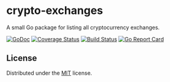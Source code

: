# crypto-exchanges

A small Go package for listing all cryptocurrency exchanges.

[![GoDoc](https://godoc.org/github.com/nicklaw5/crypto-exchanges?status.svg)](https://godoc.org/github.com/nicklaw5/crypto-exchanges)
[![Coverage Status](https://coveralls.io/repos/github/nicklaw5/crypto-exchanges/badge.svg?branch=master)](https://coveralls.io/github/nicklaw5/crypto-exchanges?branch=master)
[![Build Status](https://travis-ci.org/nicklaw5/crypto-exchanges.svg?branch=master)](https://travis-ci.org/nicklaw5/crypto-exchanges)
[![Go Report Card](https://goreportcard.com/badge/github.com/nicklaw5/crypto-exchanges)](https://goreportcard.com/report/github.com/nicklaw5/crypto-exchanges)

## License

Distributed under the [MIT](LICENSE) license.
